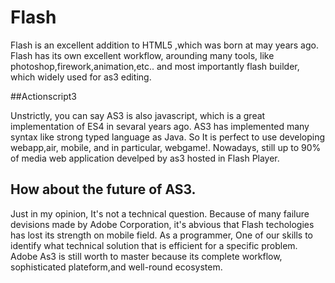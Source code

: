 # Flash

Flash is an excellent addition to HTML5 ,which was born at may years ago. Flash has its own excellent workflow, arounding many tools, like photoshop,firework,animation,etc.. and most importantly flash builder, which widely used for as3 editing.


##Actionscript3

Unstrictly, you can say AS3 is also javascript, which is a great implementation of ES4 in sevaral years ago. AS3 has implemented many syntax like strong typed language as Java. So It is perfect to use developing webapp,air, mobile,  and in particular, webgame!. Nowadays, still up to 90% of media web application develped by as3 hosted in Flash Player. 

## How about the future of AS3.

Just in my opinion, It's not a technical question. Because of many failure devisions made by Adobe Corporation, it's abvious that Flash techologies has lost its strength on mobile field. As a programmer, One of our skills to identify what technical solution that is efficient for a specific problem. Adobe As3 is still worth to master because its complete workflow, sophisticated plateform,and well-round ecosystem.


